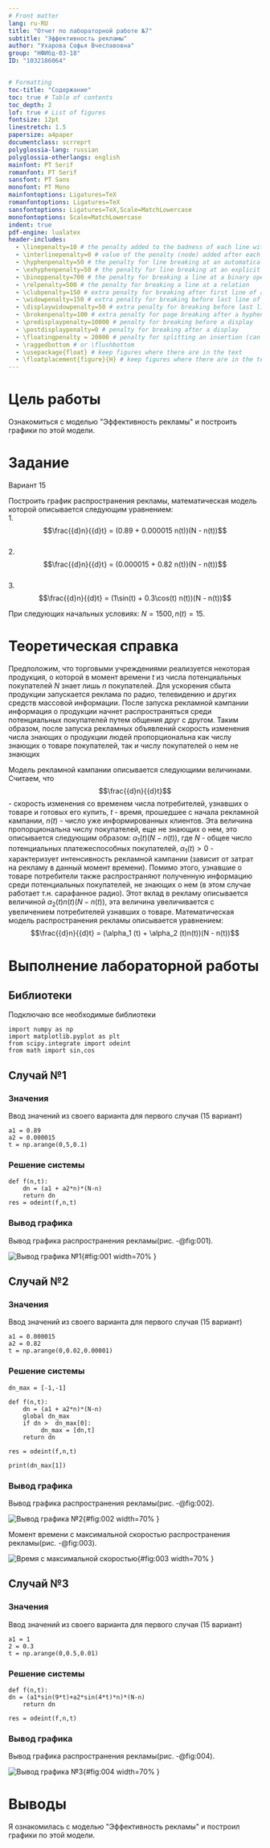 ```yaml
---
# Front matter
lang: ru-RU
title: "Отчет по лабораторной работе №7"
subtitle: "Эффективность рекламы"
author: "Ухарова Софья Вчеславовна"
group: "НФИбд-03-18"
ID: "1032186064"


# Formatting
toc-title: "Содержание"
toc: true # Table of contents
toc_depth: 2
lof: true # List of figures
fontsize: 12pt
linestretch: 1.5
papersize: a4paper
documentclass: scrreprt
polyglossia-lang: russian
polyglossia-otherlangs: english
mainfont: PT Serif
romanfont: PT Serif
sansfont: PT Sans
monofont: PT Mono
mainfontoptions: Ligatures=TeX
romanfontoptions: Ligatures=TeX
sansfontoptions: Ligatures=TeX,Scale=MatchLowercase
monofontoptions: Scale=MatchLowercase
indent: true
pdf-engine: lualatex
header-includes:
  - \linepenalty=10 # the penalty added to the badness of each line within a paragraph (no associated penalty node) Increasing the value makes tex try to have fewer lines in the paragraph.
  - \interlinepenalty=0 # value of the penalty (node) added after each line of a paragraph.
  - \hyphenpenalty=50 # the penalty for line breaking at an automatically inserted hyphen
  - \exhyphenpenalty=50 # the penalty for line breaking at an explicit hyphen
  - \binoppenalty=700 # the penalty for breaking a line at a binary operator
  - \relpenalty=500 # the penalty for breaking a line at a relation
  - \clubpenalty=150 # extra penalty for breaking after first line of a paragraph
  - \widowpenalty=150 # extra penalty for breaking before last line of a paragraph
  - \displaywidowpenalty=50 # extra penalty for breaking before last line before a display math
  - \brokenpenalty=100 # extra penalty for page breaking after a hyphenated line
  - \predisplaypenalty=10000 # penalty for breaking before a display
  - \postdisplaypenalty=0 # penalty for breaking after a display
  - \floatingpenalty = 20000 # penalty for splitting an insertion (can only be split footnote in standard LaTeX)
  - \raggedbottom # or \flushbottom
  - \usepackage{float} # keep figures where there are in the text
  - \floatplacement{figure}{H} # keep figures where there are in the text
---
```


# Цель работы

Ознакомиться с моделью "Эффективность рекламы" и построить графики по этой модели.

# Задание

Вариант 15

Построить график распространения рекламы, математическая модель которой описывается
следующим уравнением:  
1.$$\frac{{d}n}{{d}t} = (0.89 + 0.000015 n(t))(N - n(t))$$  
2.$$\frac{{d}n}{{d}t} = (0.000015 + 0.82 n(t))(N - n(t))$$  
3.$$\frac{{d}n}{{d}t} = (1\sin(t) + 0.3\cos(t) n(t))(N - n(t))$$

При следующих начальных условиях: $N = 1500, n(t) = 15$.

# Теоретическая справка
Предположим, что торговыми учреждениями реализуется некоторая
продукция, о которой в момент времени $t$ из числа потенциальных покупателей $N$
знает лишь $n$ покупателей. Для ускорения сбыта продукции запускается реклама
по радио, телевидению и других средств массовой информации. После запуска
рекламной кампании информация о продукции начнет распространяться среди
потенциальных покупателей путем общения друг с другом. Таким образом, после
запуска рекламных объявлений скорость изменения числа знающих о продукции
людей пропорциональна как числу знающих о товаре покупателей, так и числу
покупателей о нем не знающих

Модель рекламной кампании описывается следующими величинами.
Считаем, что $$\frac{{d}n}{{d}t}$$ - скорость изменения со временем числа потребителей,
узнавших о товаре и готовых его купить, $t$ - время, прошедшее с начала рекламной
кампании, $n(t)$ - число уже информированных клиентов. Эта величина
пропорциональна числу покупателей, еще не знающих о нем, это описывается
следующим образом: $\alpha_1 (t)(N - n(t))$, где $N$ - общее число потенциальных
платежеспособных покупателей, $\alpha_1 (t) > 0$ - характеризует интенсивность
рекламной кампании (зависит от затрат на рекламу в данный момент времени).
Помимо этого, узнавшие о товаре потребители также распространяют полученную
информацию среди потенциальных покупателей, не знающих о нем (в этом случае
работает т.н. сарафанное радио). Этот вклад в рекламу описывается величиной
$\alpha_2 (t)n(t)(N - n(t))$, эта величина увеличивается с увеличением потребителей
узнавших о товаре. Математическая модель распространения рекламы описывается
уравнением:
$$\frac{{d}n}{{d}t} = (\alpha_1 (t) + \alpha_2 (t)n(t))(N - n(t))$$

# Выполнение лабораторной работы

## Библиотеки

Подключаю все необходимые библиотеки

```
import numpy as np
import matplotlib.pyplot as plt
from scipy.integrate import odeint
from math import sin,cos
```

## Случай №1
### Значения
Ввод значений из своего варианта для первого случая (15 вариант)
```
a1 = 0.89
a2 = 0.000015
t = np.arange(0,5,0.1)
```
### Решение системы
```
def f(n,t):
    dn = (a1 + a2*n)*(N-n)
    return dn
res = odeint(f,n,t)
```
### Вывод графика

Вывод графика распространения рекламы(рис. -@fig:001).

![Вывод графика №1](images/1.png){#fig:001 width=70% }

## Случай №2
### Значения
Ввод значений из своего варианта для первого случая (15 вариант)
```
a1 = 0.000015
a2 = 0.82
t = np.arange(0,0.02,0.00001)
```

### Решение системы
```
dn_max = [-1,-1]

def f(n,t):
    dn = (a1 + a2*n)*(N-n)
    global dn_max
    if dn >  dn_max[0]:
         dn_max = [dn,t]
    return dn

res = odeint(f,n,t)

print(dn_max[1])
```
### Вывод графика

Вывод графика распространения рекламы(рис. -@fig:002).

![Вывод графика №2](images/2.png){#fig:002 width=70% }

Момент времени с максимальной скоростью распространения рекламы(рис. -@fig:003).

![Время с максимальной скоростью](images/3.png){#fig:003 width=70% }

## Случай №3
### Значения
Ввод значений из своего варианта для первого случая (15 вариант)
```
a1 = 1
2 = 0.3
t = np.arange(0,0.5,0.01)
```

### Решение системы
```
def f(n,t):
dn = (a1*sin(9*t)+a2*sin(4*t)*n)*(N-n)
    return dn

res = odeint(f,n,t)
```


### Вывод графика

Вывод графика распространения рекламы(рис. -@fig:004).

![Вывод графика №3](images/4.png){#fig:004 width=70% }


# Выводы

Я ознакомилась с моделью "Эффективность рекламы" и построил графики по этой модели.
